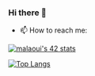 ### Hi there 👋
- 📫 How to reach me: 
<!--
**illusionist99/illusionist99** is a ✨ _special_ ✨ repository because its `README.md` (this file) appears on your GitHub profile.

Here are some ideas to get you started:

- 🔭 I’m currently working on ...
- 🌱 I’m currently learning ...
- 👯 I’m looking to collaborate on ...
- 🤔 I’m looking for help with ...
- 💬 Ask me about ...
- 📫 How to reach me: ...
- 😄 Pronouns: ...
- ⚡ Fun fact: ...
-->
  [![malaoui's 42 stats](https://badge42.vercel.app/api/v2/cljrbv7rc002108mcwxuhiyyy/stats?cursusId=21&coalitionId=78)](https://github.com/JaeSeoKim/badge42)

  [![Top Langs](https://github-readme-stats.vercel.app/api/top-langs/?username=illusionist99)](https://github.com/illusionist99/github-readme-stats)
